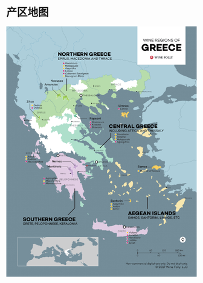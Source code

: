 # 产区地图

![&#x4EA7;&#x533A;&#x5730;&#x56FE;&#xFF08;&#x70B9;&#x51FB;&#x53EF;&#x653E;&#x5927;&#xFF09;](../.gitbook/assets/image%20%287%29.png)



